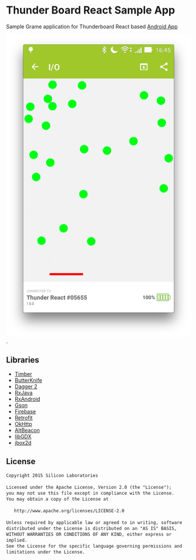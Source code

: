 # Thunder Board React Sample App

Sample Grame application for Thunderboard React based <a href="https://github.com/SiliconLabs/thunderboard-android">Android App</a>

![Device Selection](screenshots/screenshot1.png).

## Libraries


 * [Timber](http://github.com/JakeWharton/timber)
 * [ButterKnife](http://jakewharton.github.io/butterknife)
 * [Dagger 2](http://google.github.io/dagger/)
 * [RxJava](https://github.com/ReactiveX/RxJava)
 * [RxAndroid](https://github.com/ReactiveX/RxAndroid)
 * [Gson](https://github.com/google/gson)
 * [Firebase](https://www.firebase.com/docs/android/quickstart.html)
 * [Retrofit](http://square.github.io/retrofit)
 * [OkHttp](http://square.github.io/okhttp)
 * [AltBeacon](http://altbeacon.github.io/android-beacon-library/)
 * [libGDX](https://github.com/libGDX/libGDX)
 * [jbox2d](https://github.com/jbox2d/jbox2d)


## License

    Copyright 2015 Silicon Laboratories

    Licensed under the Apache License, Version 2.0 (the "License");
    you may not use this file except in compliance with the License.
    You may obtain a copy of the License at

       http://www.apache.org/licenses/LICENSE-2.0

    Unless required by applicable law or agreed to in writing, software
    distributed under the License is distributed on an "AS IS" BASIS,
    WITHOUT WARRANTIES OR CONDITIONS OF ANY KIND, either express or implied.
    See the License for the specific language governing permissions and
    limitations under the License.
